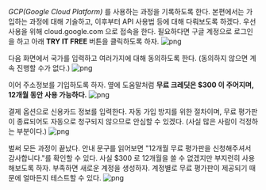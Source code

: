 *GCP(Google Cloud Platform)* 를 사용하는 과정을 기록하도록 한다. 본편에서는 가입하는 과정에 대해 기술하고, 이후부터 API 사용법 등에 대해 다뤄보도록 하겠다.
우선 사용을 위해 cloud.google.com 으로 접속을 한다. 필요하다면 구글 계정으로 로그인을 하고 아래 **TRY IT FREE** 버튼을 클릭하도록 하자.
![png](https://t1.daumcdn.net/cfile/tistory/22123B4058E1E44630)

다음 화면에서 국가를 입력하고 여러가지에 대해 동의하도록 한다. (동의하지 않으면 계속 진행할 수가 없다.)
![png](https://t1.daumcdn.net/cfile/tistory/2420924458E1E4542B)

이어 주소정보를 기입하도록 하자. 옆에 도움말처럼 **무료 크레딧은 $300 이 주어지며, 12개월 동안 사용 가능하다.**
![png](https://t1.daumcdn.net/cfile/tistory/2443944058E1E46312)

결제 옵션으로 신용카드 정보를 입력한다. 자동 가입 방지를 위한 절차이며, 무료 평가판이 종료되어도 자동으로 청구되지 않으므로 안심할 수 있겠다. (사실 많은 사람이 걱정하는 부분이다.)
![png](https://t1.daumcdn.net/cfile/tistory/21797E4458E1E4702E)

벌써 모든 과정이 끝났다. 안내 문구를 읽어보면 "12개월 무료 평가판을 신청해주셔서 감사합니다."를 확인할 수 있다. 사실 $300 로 12개월을 쓸 수 없겠지만 부지런히 사용해보도록 하자. 부족하면 새로운 계정을 생성하자. 계정별로 무료 평가판이 제공되기 때문에 얼마든지 테스트할 수 있다.
![png](https://t1.daumcdn.net/cfile/tistory/254FA54658E1E47C1F)
